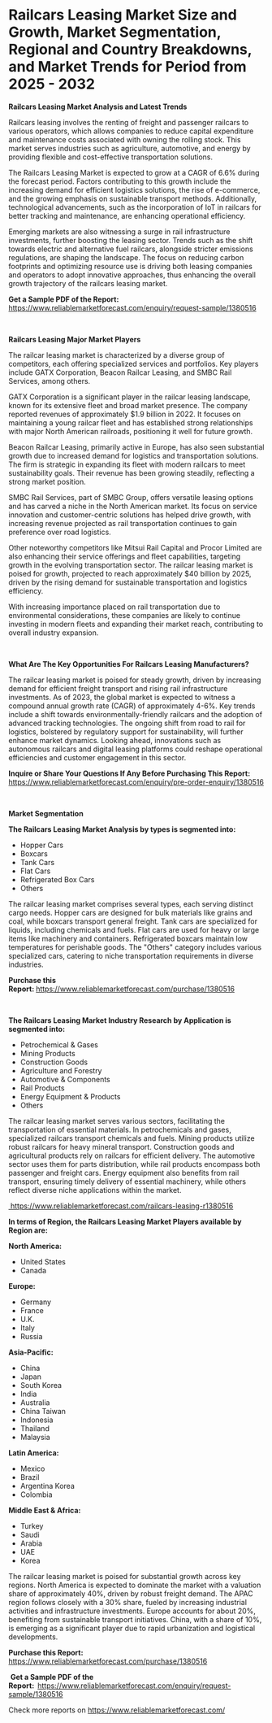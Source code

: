 <p><h1>Railcars Leasing Market Size and Growth, Market Segmentation, Regional and Country Breakdowns, and Market Trends for Period from 2025 -  2032</h1></p><p><strong>Railcars Leasing Market Analysis and Latest Trends</strong></p>
<p><p>Railcars leasing involves the renting of freight and passenger railcars to various operators, which allows companies to reduce capital expenditure and maintenance costs associated with owning the rolling stock. This market serves industries such as agriculture, automotive, and energy by providing flexible and cost-effective transportation solutions.</p><p>The Railcars Leasing Market is expected to grow at a CAGR of 6.6% during the forecast period. Factors contributing to this growth include the increasing demand for efficient logistics solutions, the rise of e-commerce, and the growing emphasis on sustainable transport methods. Additionally, technological advancements, such as the incorporation of IoT in railcars for better tracking and maintenance, are enhancing operational efficiency.</p><p>Emerging markets are also witnessing a surge in rail infrastructure investments, further boosting the leasing sector. Trends such as the shift towards electric and alternative fuel railcars, alongside stricter emissions regulations, are shaping the landscape. The focus on reducing carbon footprints and optimizing resource use is driving both leasing companies and operators to adopt innovative approaches, thus enhancing the overall growth trajectory of the railcars leasing market.</p></p>
<p><strong>Get a Sample PDF of the Report:&nbsp;</strong> <a href="https://www.reliablemarketforecast.com/enquiry/request-sample/1380516?utm_campaign=3106&utm_medium=2&utm_source=Github&utm_content=ia&utm_term=11032025&utm_id=railcars-leasing">https://www.reliablemarketforecast.com/enquiry/request-sample/1380516</a></p>
<p>&nbsp;</p>
<p><strong>Railcars Leasing Major Market Players</strong></p>
<p><p>The railcar leasing market is characterized by a diverse group of competitors, each offering specialized services and portfolios. Key players include GATX Corporation, Beacon Railcar Leasing, and SMBC Rail Services, among others.</p><p>GATX Corporation is a significant player in the railcar leasing landscape, known for its extensive fleet and broad market presence. The company reported revenues of approximately $1.9 billion in 2022. It focuses on maintaining a young railcar fleet and has established strong relationships with major North American railroads, positioning it well for future growth.</p><p>Beacon Railcar Leasing, primarily active in Europe, has also seen substantial growth due to increased demand for logistics and transportation solutions. The firm is strategic in expanding its fleet with modern railcars to meet sustainability goals. Their revenue has been growing steadily, reflecting a strong market position.</p><p>SMBC Rail Services, part of SMBC Group, offers versatile leasing options and has carved a niche in the North American market. Its focus on service innovation and customer-centric solutions has helped drive growth, with increasing revenue projected as rail transportation continues to gain preference over road logistics.</p><p>Other noteworthy competitors like Mitsui Rail Capital and Procor Limited are also enhancing their service offerings and fleet capabilities, targeting growth in the evolving transportation sector. The railcar leasing market is poised for growth, projected to reach approximately $40 billion by 2025, driven by the rising demand for sustainable transportation and logistics efficiency.</p><p>With increasing importance placed on rail transportation due to environmental considerations, these companies are likely to continue investing in modern fleets and expanding their market reach, contributing to overall industry expansion.</p></p>
<p>&nbsp;</p>
<p><strong>What Are The Key Opportunities For Railcars Leasing Manufacturers?</strong></p>
<p><p>The railcar leasing market is poised for steady growth, driven by increasing demand for efficient freight transport and rising rail infrastructure investments. As of 2023, the global market is expected to witness a compound annual growth rate (CAGR) of approximately 4-6%. Key trends include a shift towards environmentally-friendly railcars and the adoption of advanced tracking technologies. The ongoing shift from road to rail for logistics, bolstered by regulatory support for sustainability, will further enhance market dynamics. Looking ahead, innovations such as autonomous railcars and digital leasing platforms could reshape operational efficiencies and customer engagement in this sector.</p></p>
<p><strong>Inquire or Share Your Questions If Any Before Purchasing This Report:</strong> <a href="https://www.reliablemarketforecast.com/enquiry/pre-order-enquiry/1380516?utm_campaign=3106&utm_medium=2&utm_source=Github&utm_content=ia&utm_term=11032025&utm_id=railcars-leasing">https://www.reliablemarketforecast.com/enquiry/pre-order-enquiry/1380516</a></p>
<p>&nbsp;</p>
<p><strong>Market Segmentation</strong></p>
<p><strong>The Railcars Leasing Market Analysis by types is segmented into:</strong></p>
<p><ul><li>Hopper Cars</li><li>Boxcars</li><li>Tank Cars</li><li>Flat Cars</li><li>Refrigerated Box Cars</li><li>Others</li></ul></p>
<p><p>The railcar leasing market comprises several types, each serving distinct cargo needs. Hopper cars are designed for bulk materials like grains and coal, while boxcars transport general freight. Tank cars are specialized for liquids, including chemicals and fuels. Flat cars are used for heavy or large items like machinery and containers. Refrigerated boxcars maintain low temperatures for perishable goods. The "Others" category includes various specialized cars, catering to niche transportation requirements in diverse industries.</p></p>
<p><strong>Purchase this Report:&nbsp;</strong><a href="https://www.reliablemarketforecast.com/purchase/1380516?utm_campaign=3106&utm_medium=2&utm_source=Github&utm_content=ia&utm_term=11032025&utm_id=railcars-leasing">https://www.reliablemarketforecast.com/purchase/1380516</a></p>
<p>&nbsp;</p>
<p><strong>The Railcars Leasing Market Industry Research by Application is segmented into:</strong></p>
<p><ul><li>Petrochemical & Gases</li><li>Mining Products</li><li>Construction Goods</li><li>Agriculture and Forestry</li><li>Automotive & Components</li><li>Rail Products</li><li>Energy Equipment & Products</li><li>Others</li></ul></p>
<p><p>The railcar leasing market serves various sectors, facilitating the transportation of essential materials. In petrochemicals and gases, specialized railcars transport chemicals and fuels. Mining products utilize robust railcars for heavy mineral transport. Construction goods and agricultural products rely on railcars for efficient delivery. The automotive sector uses them for parts distribution, while rail products encompass both passenger and freight cars. Energy equipment also benefits from rail transport, ensuring timely delivery of essential machinery, while others reflect diverse niche applications within the market.</p></p>
<p><a href="https://www.reliablemarketforecast.com/railcars-leasing-r1380516?utm_campaign=3106&utm_medium=2&utm_source=Github&utm_content=ia&utm_term=11032025&utm_id=railcars-leasing">&nbsp;https://www.reliablemarketforecast.com/railcars-leasing-r1380516</a></p>
<p><strong>In terms of Region, the Railcars Leasing Market Players available by Region are:</strong></p>
<p>
    <p> <strong> North America: </strong>
        <ul>
            <li>United States</li>
            <li>Canada</li>
        </ul>
        </p> 
    <p> <strong> Europe: </strong>
        <ul>
            <li>Germany</li>
            <li>France</li>
            <li>U.K.</li>
            <li>Italy</li>
            <li>Russia</li>
        </ul>
        </p> 
    <p> <strong> Asia-Pacific: </strong>
        <ul>
            <li>China</li>
            <li>Japan</li>
            <li>South Korea</li>
            <li>India</li>
            <li>Australia</li>
            <li>China Taiwan</li>
            <li>Indonesia</li>
            <li>Thailand</li>
            <li>Malaysia</li>
        </ul>
        </p> 
    <p> <strong> Latin America: </strong>
        <ul>
            <li>Mexico</li>
            <li>Brazil</li>
            <li>Argentina Korea</li>
            <li>Colombia</li>
        </ul>
        </p> 
    <p> <strong> Middle East & Africa: </strong>
        <ul>
            <li>Turkey</li>
            <li>Saudi</li>
            <li>Arabia</li>
            <li>UAE</li>
            <li>Korea</li>
        </ul>
    </p>
    </p>
<p><p>The railcar leasing market is poised for substantial growth across key regions. North America is expected to dominate the market with a valuation share of approximately 40%, driven by robust freight demand. The APAC region follows closely with a 30% share, fueled by increasing industrial activities and infrastructure investments. Europe accounts for about 20%, benefiting from sustainable transport initiatives. China, with a share of 10%, is emerging as a significant player due to rapid urbanization and logistical developments.</p></p>
<p><strong>Purchase this Report: </strong><a href="https://www.reliablemarketforecast.com/purchase/1380516?utm_campaign=3106&utm_medium=2&utm_source=Github&utm_content=ia&utm_term=11032025&utm_id=railcars-leasing">https://www.reliablemarketforecast.com/purchase/1380516</a></p>
<p>&nbsp;<strong>Get a Sample PDF of the Report:&nbsp;&nbsp;</strong><a href="https://www.reliablemarketforecast.com/enquiry/request-sample/1380516?utm_campaign=3106&utm_medium=2&utm_source=Github&utm_content=ia&utm_term=11032025&utm_id=railcars-leasing">https://www.reliablemarketforecast.com/enquiry/request-sample/1380516</a></p>
<p><strong></strong></p>
<p>Check more reports on <a href="https://www.reliablemarketforecast.com/?utm_campaign=3106&utm_medium=2&utm_source=Github&utm_content=ia&utm_term=11032025&utm_id=railcars-leasing">https://www.reliablemarketforecast.com/</a></p>
